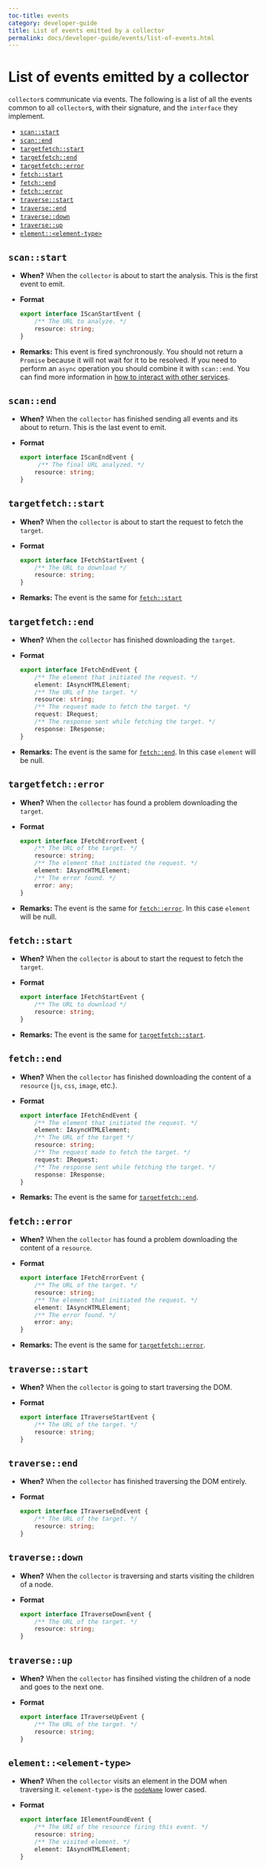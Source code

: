```yaml
---
toc-title: events
category: developer-guide
title: List of events emitted by a collector
permalink: docs/developer-guide/events/list-of-events.html
---
```

# List of events emitted by a collector

`collector`s communicate via events. The following is a list of all
the events common to all `collector`s, with their signature, and the
`interface` they implement.

* [`scan::start`](#scan-start)
* [`scan::end`](#scan-end)
* [`targetfetch::start`](#targetfetch-start)
* [`targetfetch::end`](#targetfetch-end)
* [`targetfetch::error`](#targetfetch-error)
* [`fetch::start`](#fetch-start)
* [`fetch::end`](#fetch-end)
* [`fetch::error`](#fetch-error)
* [`traverse::start`](#traverse-start)
* [`traverse::end`](#traverse-end)
* [`traverse::down`](#traverse-down)
* [`traverse::up`](#traverse-up)
* [`element::<element-type>`](#element-lt-element-type-gt)

## `scan::start`

* **When?** When the `collector` is about to start the analysis.
  This is the first event to emit.

* **Format**

  ```ts
  export interface IScanStartEvent {
      /** The URL to analyze. */
      resource: string;
  }
  ```

* **Remarks:** This event is fired synchronously. You should not
  return a `Promise` because it will not wait for it to be resolved.
  If you need to perform an `async` operation you should combine it
  with `scan::end`. You can find more information in [how to interact
  with other services](../rules/how-to-interact-with-other-services.md).

## `scan::end`

* **When?** When the `collector` has finished sending all events and
  its about to return. This is the last event to emit.

* **Format**

  ```ts
  export interface IScanEndEvent {
       /** The final URL analyzed. */
      resource: string;
  }
  ```

## `targetfetch::start`

* **When?** When the `collector` is about to start the request to
  fetch the `target`.

* **Format**

  ```typescript
  export interface IFetchStartEvent {
      /** The URL to download */
      resource: string;
  }
  ```

* **Remarks:** The event is the same for [`fetch::start`](#fetch::start)

## `targetfetch::end`

* **When?** When the `collector` has finished downloading the `target`.

* **Format**

  ```ts
  export interface IFetchEndEvent {
      /** The element that initiated the request. */
      element: IAsyncHTMLElement;
      /** The URL of the target. */
      resource: string;
      /** The request made to fetch the target. */
      request: IRequest;
      /** The response sent while fetching the target. */
      response: IResponse;
  }
  ```

* **Remarks:** The event is the same for [`fetch::end`](#fetch::end).
  In this case `element` will be null.

## `targetfetch::error`

* **When?** When the `collector` has found a problem downloading
  the `target`.

* **Format**

  ```ts
  export interface IFetchErrorEvent {
      /** The URL of the target. */
      resource: string;
      /** The element that initiated the request. */
      element: IAsyncHTMLElement;
      /** The error found. */
      error: any;
  }
  ```
* **Remarks:** The event is the same for [`fetch::error`](#fetch::error).
  In this case `element` will be null.

## `fetch::start`

* **When?** When the `collector` is about to start the request to
  fetch the `target`.

* **Format**

  ```ts
  export interface IFetchStartEvent {
      /** The URL to download */
      resource: string;
  }
  ```

* **Remarks:** The event is the same for [`targetfetch::start`](#targetfetch::start).

## `fetch::end`

* **When?** When the `collector` has finished downloading the content
  of a `resource` (`js`, `css`, `image`, etc.).

* **Format**

  ```ts
  export interface IFetchEndEvent {
      /** The element that initiated the request. */
      element: IAsyncHTMLElement;
      /** The URL of the target */
      resource: string;
      /** The request made to fetch the target. */
      request: IRequest;
      /** The response sent while fetching the target. */
      response: IResponse;
  }
  ```

* **Remarks:** The event is the same for [`targetfetch::end`](#targetfetch::end).

## `fetch::error`

* **When?** When the `collector` has found a problem downloading
  the content of a `resource`.

* **Format**

  ```ts
  export interface IFetchErrorEvent {
      /** The URL of the target. */
      resource: string;
      /** The element that initiated the request. */
      element: IAsyncHTMLElement;
      /** The error found. */
      error: any;
  }
  ```

* **Remarks:** The event is the same for [`targetfetch::error`](#targetfetch::error).

## `traverse::start`

* **When?** When the `collector` is going to start traversing the DOM.

* **Format**

  ```ts
  export interface ITraverseStartEvent {
      /** The URL of the target. */
      resource: string;
  }
  ```

## `traverse::end`

* **When?** When the `collector` has finished traversing the DOM entirely.

* **Format**

  ```ts
  export interface ITraverseEndEvent {
      /** The URL of the target. */
      resource: string;
  }
  ```

## `traverse::down`

* **When?** When the `collector` is traversing and starts visiting
  the children of a node.

* **Format**

  ```ts
  export interface ITraverseDownEvent {
      /** The URL of the target. */
      resource: string;
  }
  ```

## `traverse::up`

* **When?** When the `collector` has finsihed visting the children
  of a node and goes to the next one.

* **Format**

  ```ts
  export interface ITraverseUpEvent {
      /** The URL of the target. */
      resource: string;
  }
  ```

## `element::<element-type>`

* **When?** When the `collector` visits an element in the DOM when
  traversing it. `<element-type>` is the
  [`nodeName`](https://developer.mozilla.org/en-US/docs/Web/API/Node/nodeName)
  lower cased.

* **Format**

  ```ts
  export interface IElementFoundEvent {
      /** The URI of the resource firing this event. */
      resource: string;
      /** The visited element. */
      element: IAsyncHTMLElement;
  }
  ```

